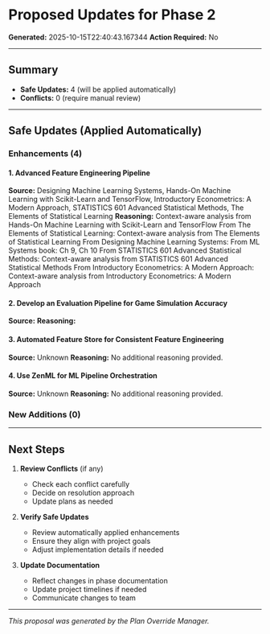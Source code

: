 # Proposed Updates for Phase 2

**Generated:** 2025-10-15T22:40:43.167344
**Action Required:** No

---

## Summary

- **Safe Updates:** 4 (will be applied automatically)
- **Conflicts:** 0 (require manual review)

---

## Safe Updates (Applied Automatically)

### Enhancements (4)

#### 1. Advanced Feature Engineering Pipeline

**Source:** Designing Machine Learning Systems, Hands-On Machine Learning with Scikit-Learn and TensorFlow, Introductory Econometrics: A Modern Approach, STATISTICS 601 Advanced Statistical Methods, The Elements of Statistical Learning
**Reasoning:** Context-aware analysis from Hands-On Machine Learning with Scikit-Learn and TensorFlow From The Elements of Statistical Learning: Context-aware analysis from The Elements of Statistical Learning From Designing Machine Learning Systems: From ML Systems book: Ch 9, Ch 10 From STATISTICS 601 Advanced Statistical Methods: Context-aware analysis from STATISTICS 601 Advanced Statistical Methods From Introductory Econometrics: A Modern Approach: Context-aware analysis from Introductory Econometrics: A Modern Approach

#### 2. Develop an Evaluation Pipeline for Game Simulation Accuracy

**Source:** 
**Reasoning:** 

#### 3. Automated Feature Store for Consistent Feature Engineering

**Source:** Unknown
**Reasoning:** No additional reasoning provided.

#### 4. Use ZenML for ML Pipeline Orchestration

**Source:** Unknown
**Reasoning:** No additional reasoning provided.


### New Additions (0)


---

## Next Steps

1. **Review Conflicts** (if any)
   - Check each conflict carefully
   - Decide on resolution approach
   - Update plans as needed

2. **Verify Safe Updates**
   - Review automatically applied enhancements
   - Ensure they align with project goals
   - Adjust implementation details if needed

3. **Update Documentation**
   - Reflect changes in phase documentation
   - Update project timelines if needed
   - Communicate changes to team

---

*This proposal was generated by the Plan Override Manager.*
